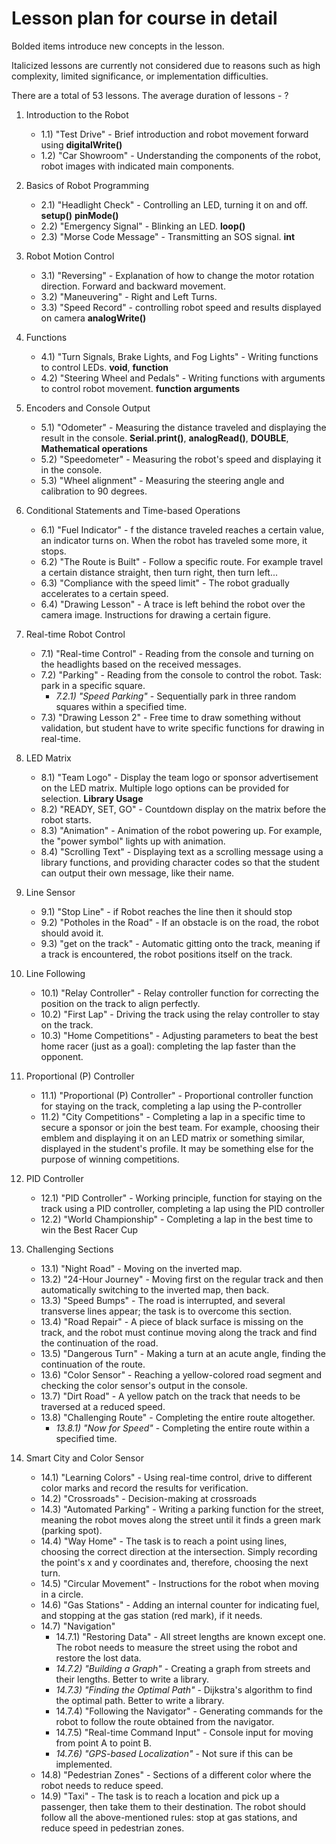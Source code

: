 # Lesson plan for course in detail 

Bolded items introduce new concepts in the lesson.

Italicized lessons are currently not considered due to reasons such as high complexity, limited significance, or implementation difficulties.

There are a total of 53 lessons. The average duration of lessons - ?

1) Introduction to the Robot
	- 1.1) "Test Drive" - Brief introduction and robot movement forward using **digitalWrite()**
	- 1.2) "Car Showroom" - Understanding the components of the robot, robot images with indicated main components.

2) Basics of Robot Programming
	- 2.1) "Headlight Check" - Controlling an LED, turning it on and off. **setup()** **pinMode()**
	- 2.2) "Emergency Signal" - Blinking an LED. **loop()**
	- 2.3) "Morse Code Message" - Transmitting an SOS signal. **int**

3) Robot Motion Control
	- 3.1) "Reversing" - Explanation of how to change the motor rotation direction. Forward and backward movement.
	- 3.2) "Maneuvering" -  Right and Left Turns.
	- 3.3) "Speed Record" - controlling robot speed and results displayed on camera **analogWrite()**

4) Functions
	- 4.1) "Turn Signals, Brake Lights, and Fog Lights" - Writing functions to control LEDs. **void**, **function**
	- 4.2) "Steering Wheel and Pedals" - Writing functions with arguments to control robot movement. **function arguments**

5) Encoders and Console Output
	- 5.1) "Odometer" - Measuring the distance traveled and displaying the result in the console. **Serial.print()**, **analogRead()**, **DOUBLE**, **Mathematical operations**
	- 5.2) "Speedometer" - Measuring the robot's speed and displaying it in the console.
	- 5.3) "Wheel alignment" - Measuring the steering angle and calibration to 90 degrees.

6) Conditional Statements and Time-based Operations
	- 6.1) "Fuel Indicator" - f the distance traveled reaches a certain value, an indicator turns on. When the robot has traveled some more, it stops.
	- 6.2) "The Route is Built" - Follow a specific route. For example travel a certain distance straight, then turn right, then turn left...
	- 6.3) "Compliance with the speed limit" - The robot gradually accelerates to a certain speed.
	- 6.4) "Drawing Lesson" - A trace is left behind the robot over the camera image. Instructions for drawing a certain figure.

7) Real-time Robot Control
	- 7.1) "Real-time Control" - Reading from the console and turning on the headlights based on the received messages.
	- 7.2) "Parking" - Reading from the console to control the robot. Task: park in a specific square.
		- *7.2.1) "Speed Parking"* - Sequentially park in three random squares within a specified time.
	- 7.3) "Drawing Lesson 2" - Free time to draw something without validation, but student have to write specific functions for drawing in real-time.

8) LED Matrix
	- 8.1) "Team Logo" - Display the team logo or sponsor advertisement on the LED matrix. Multiple logo options can be provided for selection. **Library Usage**
	- 8.2) "READY, SET, GO" - Countdown display on the matrix before the robot starts.
	- 8.3) "Animation" - Animation of the robot powering up. For example, the "power symbol" lights up with animation.
	- 8.4) "Scrolling Text" - Displaying text as a scrolling message using a library functions, and providing character codes so that the student can output their own message, like their name.

9) Line Sensor
	- 9.1) "Stop Line" - if Robot reaches the line then it should stop
	- 9.2) "Potholes in the Road" - If an obstacle is on the road, the robot should avoid it.
	- 9.3) "get on the track" - Automatic gitting onto the track, meaning if a track is encountered, the robot positions itself on the track.

10) Line Following
	- 10.1) "Relay Controller" - Relay controller function for correcting the position on the track to align perfectly.
	- 10.2) "First Lap" - Driving the track using the relay controller to stay on the track.
	- 10.3) "Home Competitions" - Adjusting parameters to beat the best home racer (just as a goal): completing the lap faster than the opponent.

11) Proportional (P) Controller
	- 11.1) "Proportional (P) Controller" - Proportional controller function for staying on the track, completing a lap using the P-controller
	- 11.2) "City Competitions" - Completing a lap in a specific time to secure a sponsor or join the best team. For example, choosing their emblem and displaying it on an LED matrix or something similar, displayed in the student's profile. It may be something else for the purpose of winning competitions.


12) PID Controller
	- 12.1) "PID Controller" - Working principle, function for staying on the track using a PID controller, completing a lap using the PID controller
	- 12.2) "World Championship" - Completing a lap in the best time to win the Best Racer Cup

13) Challenging Sections
	- 13.1) "Night Road" - Moving on the inverted map.
	- 13.2) "24-Hour Journey" - Moving first on the regular track and then automatically switching to the inverted map, then back.
	- 13.3) "Speed Bumps" - The road is interrupted, and several transverse lines appear; the task is to overcome this section.
	- 13.4) "Road Repair" - A piece of black surface is missing on the track, and the robot must continue moving along the track and find the continuation of the road.
	- 13.5) "Dangerous Turn" - Making a turn at an acute angle, finding the continuation of the route.
	- 13.6) "Color Sensor" - Reaching a yellow-colored road segment and checking the color sensor's output in the console.
	- 13.7) "Dirt Road" - A yellow patch on the track that needs to be traversed at a reduced speed.
	- 13.8) "Challenging Route" - Completing the entire route altogether.
		- *13.8.1) "Now for Speed"* - Completing the entire route within a specified time.

14) Smart City and Color Sensor
	- 14.1) "Learning Colors" - Using real-time control, drive to different color marks and record the results for verification.
	- 14.2) "Crossroads" - Decision-making at crossroads
	- 14.3) "Automated Parking" - Writing a parking function for the street, meaning the robot moves along the street until it finds a green mark (parking spot).
	- 14.4) "Way Home" - The task is to reach a point using lines, choosing the correct direction at the intersection. Simply recording the point's x and y coordinates and, therefore, choosing the next turn.
	- 14.5) "Circular Movement" - Instructions for the robot when moving in a circle.
	- 14.6) "Gas Stations" - Adding an internal counter for indicating fuel, and stopping at the gas station (red mark), if it needs.
	- 14.7) "Navigation"
		- 14.7.1) "Restoring Data" - All street lengths are known except one. The robot needs to measure the street using the robot and restore the lost data.
		- *14.7.2) "Building a Graph"* - Creating a graph from streets and their lengths. Better to write a library.
		- *14.7.3) "Finding the Optimal Path"* - Dijkstra's algorithm to find the optimal path. Better to write a library.
		- 14.7.4) "Following the Navigator" - Generating commands for the robot to follow the route obtained from the navigator.
		- 14.7.5) "Real-time Command Input" - Console input for moving from point A to point B.
		- *14.7.6) "GPS-based Localization"* - Not sure if this can be implemented. 
	- 14.8) "Pedestrian Zones" - Sections of a different color where the robot needs to reduce speed.
	- 14.9) "Taxi" - The task is to reach a location and pick up a passenger, then take them to their destination. The robot should follow all the above-mentioned rules: stop at gas stations, and reduce speed in pedestrian zones.

